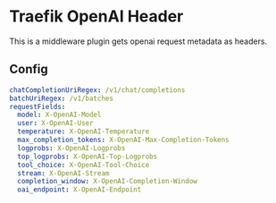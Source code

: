 # Traefik OpenAI Header
This is a middleware plugin gets openai request metadata as headers.

## Config
```yaml
chatCompletionUriRegex: /v1/chat/completions
batchUriRegex: /v1/batches
requestFields:
  model: X-OpenAI-Model
  user: X-OpenAI-User
  temperature: X-OpenAI-Temperature
  max_completion_tokens: X-OpenAI-Max-Completion-Tokens
  logprobs: X-OpenAI-Logprobs
  top_logprobs: X-OpenAI-Top-Logprobs
  tool_choice: X-OpenAI-Tool-Choice
  stream: X-OpenAI-Stream
  completion_window: X-OpenAI-Completion-Window
  oai_endpoint: X-OpenAI-Endpoint
```